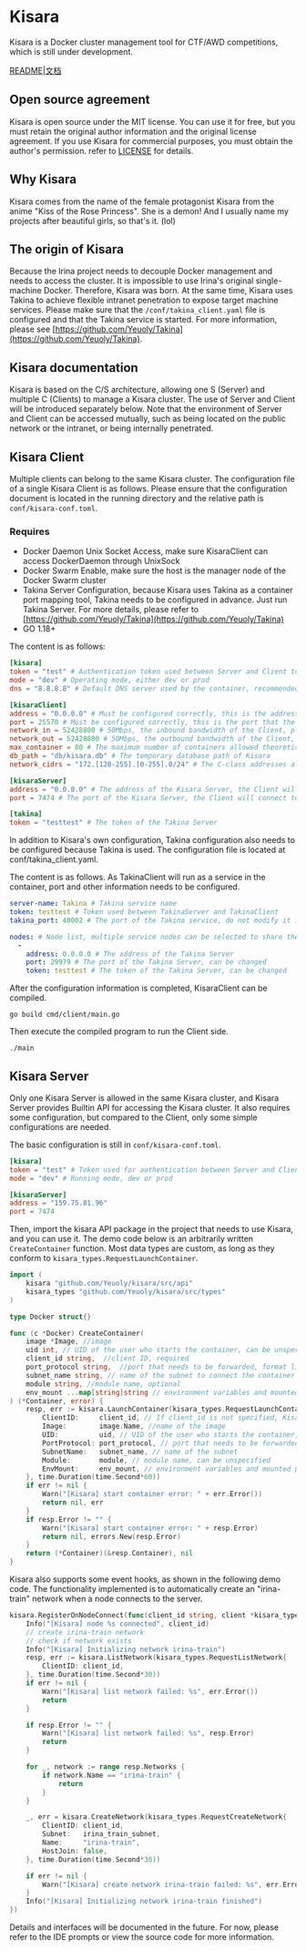 # Kisara
Kisara is a Docker cluster management tool for CTF/AWD competitions, which is still under development.

[README](./README.md)|[文档](./README-cn.md)

## Open source agreement
Kisara is open source under the MIT license. You can use it for free, but you must retain the original author information and the original license agreement. If you use Kisara for commercial purposes, you must obtain the author's permission. refer to [LICENSE](./LICENSE) for details.

## Why Kisara
Kisara comes from the name of the female protagonist Kisara from the anime "Kiss of the Rose Princess". She is a demon! And I usually name my projects after beautiful girls, so that's it. (lol)

## The origin of Kisara
Because the Irina project needs to decouple Docker management and needs to access the cluster. It is impossible to use Irina's original single-machine Docker. Therefore, Kisara was born. At the same time, Kisara uses Takina to achieve flexible intranet penetration to expose target machine services. Please make sure that the `/conf/takina_client.yaml` file is configured and that the Takina service is started. For more information, please see [https://github.com/Yeuoly/Takina](https://github.com/Yeuoly/Takina).

## Kisara documentation
Kisara is based on the C/S architecture, allowing one S (Server) and multiple C (Clients) to manage a Kisara cluster. The use of Server and Client will be introduced separately below. Note that the environment of Server and Client can be accessed mutually, such as being located on the public network or the intranet, or being internally penetrated.

## Kisara Client
Multiple clients can belong to the same Kisara cluster. The configuration file of a single Kisara Client is as follows. Please ensure that the configuration document is located in the running directory and the relative path is `conf/kisara-conf.toml`.

### Requires
- Docker Daemon Unix Socket Access, make sure KisaraClient can access DockerDaemon through UnixSock
- Docker Swarm Enable, make sure the host is the manager node of the Docker Swarm cluster
- Takina Server Configuration, because Kisara uses Takina as a container port mapping tool, Takina needs to be configured in advance. Just run Takina Server. For more details, please refer to [https://github.com/Yeuoly/Takina](https://github.com/Yeuoly/Takina)
- GO 1.18+

The content is as follows:
```toml
[kisara]
token = "test" # Authentication token used between Server and Client to ensure that the tokens are the same for both Server and Client
mode = "dev" # Operating mode, either dev or prod
dns = "8.8.8.8" # Default DNS server used by the container, recommended to use public servers such as 8.8.8.8 or 114.114.114.114

[kisaraClient]
address = "0.0.0.0" # Must be configured correctly, this is the address that the user provides to the Server to access the Client, ensuring that the Server's network environment can access this address
port = 25570 # Must be configured correctly, this is the port that the user provides to the Server to access the Client, ensuring that the Server's network environment can access this port
network_in = 52428800 # 50Mbps, the inbound bandwidth of the Client, please adjust it based on the Takina configuration
network_out = 52428800 # 50Mbps, the outbound bandwidth of the Client, please adjust it based on the host configuration
max_container = 80 # The maximum number of containers allowed theoretically
db_path = "db/kisara.db" # The temporary database path of Kisara
network_cidrs = "172.[128-255].[0-255].0/24" # The C-class addresses allowed to be applied for, these addresses will be used as the network pool when Kisara applies for a network

[kisaraServer]
address = "0.0.0.0" # The address of the Kisara Server, the Client will connect to this address and act as its Client node to provide services for it
port = 7474 # The port of the Kisara Server, the Client will connect to this port and act as its Client node to provide services for it

[takina]
token = "testtest" # The token of the Takina Server
```

In addition to Kisara's own configuration, Takina configuration also needs to be configured because Takina is used. The configuration file is located at conf/takina_client.yaml.

The content is as follows. As TakinaClient will run as a service in the container, port and other information needs to be configured.

```yaml
server-name: Takina # Takina service name
token: testtest # Token used between TakinaServer and TakinaClient
takina_port: 40002 # The port of the Takina service, do not modify it if using the default port

nodes: # Node list, multiple service nodes can be selected to share the traffic load
  - 
    address: 0.0.0.0 # The address of the Takina Server
    port: 29979 # The port of the Takina Server, can be changed
    token: testtest # The token of the Takina Server, can be changed
```

After the configuration information is completed, KisaraClient can be compiled.

`go build cmd/client/main.go`

Then execute the compiled program to run the Client side.

`./main`

## Kisara Server
Only one Kisara Server is allowed in the same Kisara cluster, and Kisara Server provides Builtin API for accessing the Kisara cluster. It also requires some configuration, but compared to the Client, only some simple configurations are needed.

The basic configuration is still in `conf/kisara-conf.toml`.

```toml
[kisara]
token = "test" # Token used for authentication between Server and Client, ensure that the Token of Server and Client are the same
mode = "dev" # Running mode, dev or prod

[kisaraServer]
address = "159.75.81.96"
port = 7474
```

Then, import the kisara API package in the project that needs to use Kisara, and you can use it. The demo code below is an arbitrarily written `CreateContainer` function. Most data types are custom, as long as they conform to `kisara_types.RequestLaunchContainer`.

```go
import (
    kisara "github.com/Yeuoly/kisara/src/api"
	kisara_types "github.com/Yeuoly/kisara/src/types"
)

type Docker struct{}

func (c *Docker) CreateContainer(
    image *Image, //image
    uid int, // UID of the user who starts the container, can be unspecified
    client_id string,  //client ID, required
    port_protocol string,  //port that needs to be forwarded, format like 80/tcp,22/tcp
    subnet_name string, // name of the subnet to connect the container to
    module string, //module name, optional
    env_mount ...map[string]string // environment variables and mounted paths required
) (*Container, error) {
	resp, err := kisara.LaunchContainer(kisara_types.RequestLaunchContainer{
		ClientID:     client_id, // If client_id is not specified, Kisara will select a node based on its own complex balancing algorithm.
		Image:        image.Name, //name of the image
		UID:          uid, // UID of the user who starts the container, can be unspecified
		PortProtocol: port_protocol, // port that needs to be forwarded
		SubnetName:   subnet_name, // name of the subnet
		Module:       module, // module name, can be unspecified
		EnvMount:     env_mount, // environment variables and mounted paths
	}, time.Duration(time.Second*60))
	if err != nil {
		Warn("[Kisara] start container error: " + err.Error())
		return nil, err
	}
	if resp.Error != "" {
		Warn("[Kisara] start container error: " + resp.Error)
		return nil, errors.New(resp.Error)
	}
	return (*Container)(&resp.Container), nil
}

```

Kisara also supports some event hooks, as shown in the following demo code. The functionality implemented is to automatically create an "irina-train" network when a node connects to the server.

```go
kisara.RegisterOnNodeConnect(func(client_id string, client *kisara_types.Client) {
	Info("[Kisara] node %s connected", client_id)
	// create irina-train network
	// check if network exists
	Info("[Kisara] Initializing network irina-train")
	resp, err := kisara.ListNetwork(kisara_types.RequestListNetwork{
		ClientID: client_id,
	}, time.Duration(time.Second*30))
	if err != nil {
		Warn("[Kisara] list network failed: %s", err.Error())
		return
	}

	if resp.Error != "" {
		Warn("[Kisara] list network failed: %s", resp.Error)
        return
	}

	for _, network := range resp.Networks {
		if network.Name == "irina-train" {
			return
		}
	}

	_, err = kisara.CreateNetwork(kisara_types.RequestCreateNetwork{
		ClientID: client_id,
		Subnet:   irina_train_subnet,
		Name:     "irina-train",
		HostJoin: false,
	}, time.Duration(time.Second*30))

    if err != nil {
		Warn("[Kisara] create network irina-train failed: %s", err.Error())
	}
	Info("[Kisara] Initializing network irina-train finished")
})
```

Details and interfaces will be documented in the future. For now, please refer to the IDE prompts or view the source code for more information.